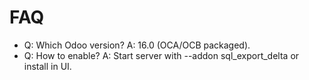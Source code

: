 # FAQ

- Q: Which Odoo version? A: 16.0 (OCA/OCB packaged).
- Q: How to enable? A: Start server with --addon sql_export_delta or install in UI.
